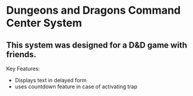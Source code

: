# Dungeons and Dragons Command Center System

## This system was designed for a D&D game with friends. 

Key Features:
* Displays text in delayed form
* uses countdown feature in case of activating trap
